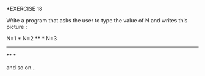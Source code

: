 *EXERCISE 18

Write a program that asks the user to type the value of N and writes this picture :

N=1
*
N=2
**
*
N=3
***
**
*

and so on...